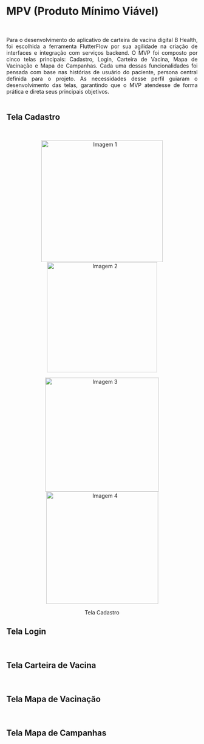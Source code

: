 # MPV (Produto Mínimo Viável)
<br>

<p align="justify"> Para o desenvolvimento do aplicativo de carteira de vacina digital B Health, foi escolhida a ferramenta FlutterFlow por sua agilidade na criação de interfaces e integração com serviços backend. O MVP foi composto por cinco telas principais: Cadastro, Login, Carteira de Vacina, Mapa de Vacinação e Mapa de Campanhas. Cada uma dessas funcionalidades foi pensada com base nas histórias de usuário do paciente, persona central definida para o projeto. As necessidades desse perfil guiaram o desenvolvimento das telas, garantindo que o MVP atendesse de forma prática e direta seus principais objetivos.
<br>
<br>

## Tela Cadastro
<br>

<p align="center">
  <img src="https://github.com/hisokarenn/ES1_B_Health/blob/8c7bf7c3e2416c7cffd17907b76c0a4a9d58a929/MVP/Imagens/Telas/Cadastro%20%E2%80%90%20Feito%20com%20o%20Clipchamp.gif" alt="Imagem 1" width="320"/>
  <img src="https://github.com/hisokarenn/ES1_B_Health/blob/8c7bf7c3e2416c7cffd17907b76c0a4a9d58a929/MVP/Imagens/Telas/CADASTRO%201.png" alt="Imagem 2" width="290"/>

</p>

<p align="center">
  <img src="https://github.com/hisokarenn/ES1_B_Health/blob/8c7bf7c3e2416c7cffd17907b76c0a4a9d58a929/MVP/Imagens/Telas/CADSTRO%202.png" alt="Imagem 3" width="300"/>
  <img src="https://github.com/hisokarenn/ES1_B_Health/blob/8c7bf7c3e2416c7cffd17907b76c0a4a9d58a929/MVP/Imagens/Telas/CADASTRO%203.png" alt="Imagem 4" width="295"/>
  <p align="center">Tela Cadastro
</p>


## Tela Login
<br>

## Tela Carteira de Vacina
<br>

## Tela Mapa de Vacinação
<br>

## Tela Mapa de Campanhas
<br>
